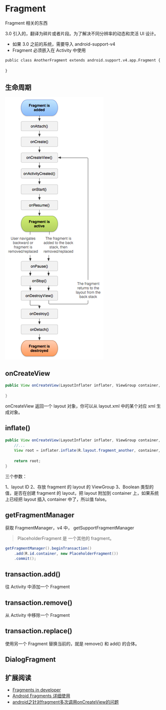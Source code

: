 # Fragment
Fragment 相关的东西

3.0 引入的，翻译为碎片或者片段。为了解决不同分辨率的动态和灵活 UI 设计。

* 如果 3.0 之前的系统，需要导入 android-support-v4
* Fragment 必须嵌入在 Activity 中使用

```xml
public class AnotherFragment extends android.support.v4.app.Fragment {
	
}
```

## 生命周期

<img src="fragment_lifecycle.png" />

## onCreateView

```java
public View onCreateView(LayoutInflater inflater, ViewGroup container, Bundle savedInstanceState) {
	
}
```

onCreateView 返回一个 layout 对象，你可以从 layout.xml 中的某个对应 xml 生成对象。

## inflate()


```java
public View onCreateView(LayoutInflater inflater, ViewGroup container, Bundle savedInstanceState) {
	//...
	View root = inflater.inflate(R.layout.fragment_another, container, false);

	return root;
}
```

三个参数：

1、layout ID
2、存放 fragment 的 layout 的 ViewGroup
3、Boolean 类型的值，是否在创建 fragment 的 layout，把 layout 附加到 container 上，如果系统上已经把 layout 插入 container 中了，所以值 false。



## getFragmentManager

获取 FragmentManager，v4 中， getSupportFragmentManager

> PlaceholderFragment 是 一个其他的 fragment。

```java
getFragmentManager().beginTransaction()
	.add(R.id.container, new PlaceholderFragment())
	.commit();
```


## transaction.add()

往 Activity 中添加一个 Fragment

## transaction.remove()

从 Activity 中移除一个 Fragment

## transaction.replace()

使用另一个 Fragment 替换当前的，就是 remove() 和 add() 的合体。









## DialogFragment



## 扩展阅读

* [Fragments in developer](http://developer.android.com/guide/components/fragments.html)
* [Android Fragments 详细使用](http://www.cnblogs.com/terryblog/archive/2012/02/17/2355753.html)
* [android之针对fragment多次调用onCreateView的问题](http://www.cnblogs.com/lee0oo0/p/4011377.html)